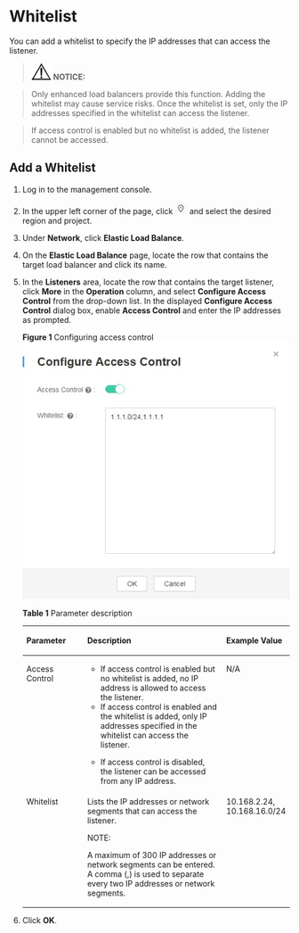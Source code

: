 # Whitelist<a name="en-us_elb_03_0003"></a>

You can add a whitelist to specify the IP addresses that can access the listener.

> ![](public_sys-resources/icon-notice.gif) **NOTICE:** 

> Only enhanced load balancers provide this function. Adding the whitelist may cause service risks. Once the whitelist is set, only the IP addresses specified in the whitelist can access the listener.

> If access control is enabled but no whitelist is added, the listener cannot be accessed.

## Add a Whitelist<a name="section9017688174523"></a>

1.  Log in to the management console.
2.  In the upper left corner of the page, click  ![](figures/en-us_image_0094007003.png)  and select the desired region and project.
3.  Under  **Network**, click  **Elastic Load Balance**.

1.  On the  **Elastic Load Balance**  page, locate the row that contains the target load balancer and click its name.
2.  In the  **Listeners**  area, locate the row that contains the target listener, click  **More**  in the  **Operation**  column, and select  **Configure Access Control**  from the drop-down list. In the displayed  **Configure Access Control**  dialog box, enable  **Access Control**  and enter the IP addresses as prompted.

    **Figure  1**  Configuring access control<a name="fig3436377817590"></a>
    ![](figures/configuring-access-control.jpg "Configuring access control")

    **Table  1**  Parameter description

    <a name="table3263104318541"></a><table><thead align="left"><tr id="row6556870018541"><th class="cellrowborder" valign="top" width="22.81%" id="mcps1.2.4.1.1"><p id="p60775331862"><a name="p60775331862"></a><a name="p60775331862"></a><strong id="b842352706114331"><a name="b842352706114331"></a><a name="b842352706114331"></a>Parameter</strong></p>
    </th>
    <th class="cellrowborder" valign="top" width="52.129999999999995%" id="mcps1.2.4.1.2"><p id="p5449227018541"><a name="p5449227018541"></a><a name="p5449227018541"></a><strong id="b8423527061772"><a name="b8423527061772"></a><a name="b8423527061772"></a>Description</strong></p>
    </th>
    <th class="cellrowborder" valign="top" width="25.06%" id="mcps1.2.4.1.3"><p id="p5179777918541"><a name="p5179777918541"></a><a name="p5179777918541"></a><strong id="b842352706194150"><a name="b842352706194150"></a><a name="b842352706194150"></a>Example Value</strong></p>
    </th>
    </tr>
    </thead>
    <tbody><tr id="row6352683318541"><td class="cellrowborder" valign="top" width="22.81%" headers="mcps1.2.4.1.1 "><p id="p4539988218541"><a name="p4539988218541"></a><a name="p4539988218541"></a>Access Control</p>
    </td>
    <td class="cellrowborder" valign="top" width="52.129999999999995%" headers="mcps1.2.4.1.2 "><a name="ul25916715105429"></a><a name="ul25916715105429"></a><ul id="ul25916715105429"><li id="li1083249618957"><a name="li1083249618957"></a><a name="li1083249618957"></a>If access control is enabled but no whitelist is added, no IP address is allowed to access the listener.</li><li id="li28326823181114"><a name="li28326823181114"></a><a name="li28326823181114"></a>If access control is enabled and the whitelist is added, only IP addresses specified in the whitelist can access the listener.</li></ul>
    <a name="ul32263783105429"></a><a name="ul32263783105429"></a><ul id="ul32263783105429"><li id="li52501725181052"><a name="li52501725181052"></a><a name="li52501725181052"></a>If access control is disabled, the listener can be accessed from any IP address.</li></ul>
    </td>
    <td class="cellrowborder" valign="top" width="25.06%" headers="mcps1.2.4.1.3 "><p id="p3949107318541"><a name="p3949107318541"></a><a name="p3949107318541"></a>N/A</p>
    </td>
    </tr>
    <tr id="row1987534018541"><td class="cellrowborder" valign="top" width="22.81%" headers="mcps1.2.4.1.1 "><p id="p6639869918541"><a name="p6639869918541"></a><a name="p6639869918541"></a>Whitelist</p>
    </td>
    <td class="cellrowborder" valign="top" width="52.129999999999995%" headers="mcps1.2.4.1.2 "><p id="p39771091184017"><a name="p39771091184017"></a><a name="p39771091184017"></a>Lists the IP addresses or network segments that can access the listener.</p>
    <div class="note" id="note1238160118401"><a name="note1238160118401"></a><a name="note1238160118401"></a><span class="notetitle"> NOTE: </span><div class="notebody"><p id="p58558164184037"><a name="p58558164184037"></a><a name="p58558164184037"></a>A maximum of 300 IP addresses or network segments can be entered. A comma (,) is used to separate every two IP addresses or network segments.</p>
    </div></div>
    </td>
    <td class="cellrowborder" valign="top" width="25.06%" headers="mcps1.2.4.1.3 "><p id="p3823315618541"><a name="p3823315618541"></a><a name="p3823315618541"></a>10.168.2.24, 10.168.16.0/24</p>
    </td>
    </tr>
    </tbody>
    </table>

3.  Click  **OK**.

